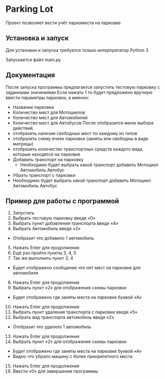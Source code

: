 # Parking Lot

 Проект позволяет вести учёт паркоместа на парковке

## Установка и запуск

Для установки и запуска требуется только интерпритатор Python 3

Запускается файл main.py

## Документация

После запуска программы предлагается запустить тестовую парковку с заданными значениями
Если нажать 1 то будет предложено вручную ввести параметры парковки, а именно:
 - Название парковки
 - Количество мест для Мотоциклов
 - Количество мест для Автомобилей
 - Количество мест для Автобусов
После отобразится меню выбора действий,
 -	отобразить наличие свободных мест по каждому из типов
 -	отобразить схему ячеек парковки (заняты или свободны в виде матрицы)
 -	отобразить количество транспортных средств каждого вида, которые находятся на парковке
 -	Добавить транспорт на парковку
   	* Необходимо будет выбрать какой транспорт добавить
   	Мотоцикл
   	Автомобиль
   	Автобус
 -	Убрать транспорт с парковки
  -	Необходимо будет выбрать какой транспорт добавить
   	Мотоцикл
   	Автомобиль
   	Автобус
   
## Пример для работы с программой

1.	Запустить
2.	Выбрать тестовую парковку введя «0»
3.	Выбрать пункт добавления транспорта введя «4»
4.	Выбрать Автомобиль введя «2»
  -	Отобразит что добавило 1 автомобиль
5.	Нажать Enter для продолжения
6.	Ещё раз пройти пункты 3, 4, 5
7.	Так же выполнить пункт 3, 4 
  -	Будет отображено сообщение что нет мест на парковке для автомобиля
8.	Нажать Enter для продолжения
9.	Выбрать пункт «2» для отображения схемы парковки
  -	Будет отображено где заняты места на парковке буквой «А»
10.	Нажать Enter для продолжения
11.	Выбрать пункт удаления транспорта с парковки введя «5»
12.	Выбрать вид транспорта автомобиль введя «2»
  -	Отобразит что удалило 1 автомобиль
13.	Нажать Enter для продолжения
14.	Выбрать пункт «2» для отображения схемы парковки
  -	Будет отображено где заняты места на парковке буквой «А»
  -	Видно что убрало машину с более приоритетного места
15.	Нажать Enter для продолжения
16.	Ввести «0» для завершения программы
